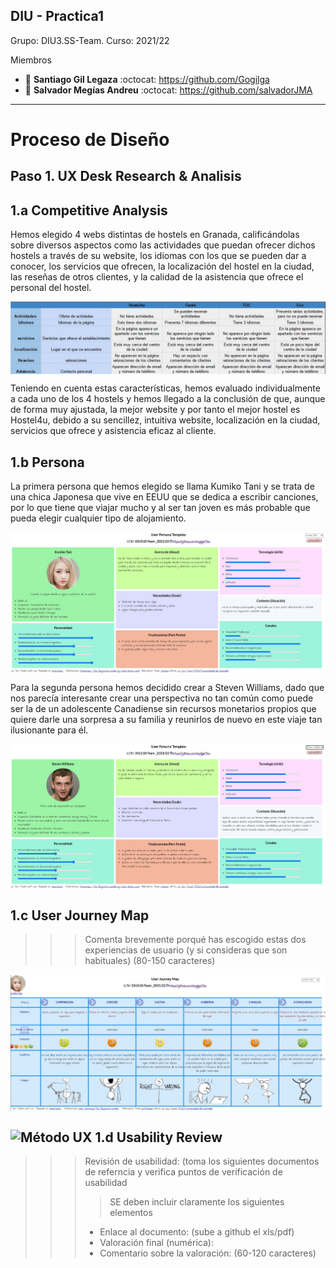 ## DIU - Practica1

Grupo: DIU3.SS-Team.  Curso: 2021/22


Miembros
 * :bust_in_silhouette:  **Santiago Gil Legaza**    :octocat: https://github.com/Gogilga
 * :bust_in_silhouette:  **Salvador Megías Andreu**    :octocat: https://github.com/salvadorJMA

----- 

# Proceso de Diseño 

## Paso 1. UX Desk Research & Analisis 

1.a Competitive Analysis
-----

Hemos elegido 4 webs distintas de hostels en Granada, calificándolas sobre diversos aspectos como las actividades que puedan ofrecer dichos hostels a través de su website, los idiomas con los que se pueden dar a conocer, los servicios que ofrecen, la localización del hostel en la ciudad, las reseñas de otros clientes, y la calidad de la asistencia que ofrece el personal del hostel.

<img align="center" src="./img/AnalisisCompetitivo.jpg" alt="Imagen del análisis competitivo"/>

Teniendo en cuenta estas características, hemos evaluado individualmente a cada uno de los 4 hostels y hemos llegado a la conclusión de que, aunque de forma muy ajustada, la mejor website y por tanto el mejor hostel es Hostel4u, debido a su sencillez, intuitiva website, localización en la ciudad, servicios que ofrece y asistencia eficaz al cliente. 




1.b Persona
-----

La primera persona que hemos elegido se llama Kumiko Tani y se trata de una chica Japonesa que vive en EEUU que se dedica a escribir canciones, por lo que tiene que viajar mucho y al ser tan joven es más probable que pueda elegir cualquier tipo de alojamiento.

<img align="center" src="./img/KumikoTani.jpg" alt="Imagen de Kumiko"/>

Para la segunda persona hemos decidido crear a Steven Williams, dado que nos parecía interesante crear una perspectiva no tan común como puede ser la de un adolescente Canadiense sin recursos monetarios propios que quiere darle una sorpresa a su familia y reunirlos de nuevo en este viaje tan ilusionante para él.

<img align="center" src="./img/StevenWilliams.jpg" alt="Imagen de Steven"/>

1.c User Journey Map
----


>>> Comenta brevemente porqué has escogido estas dos experiencias de usuario (y si consideras que son habituales) (80-150 caracteres)

<img align="center" src="./img/JourneyMapKumiko.jpg" alt="Imagen del journey map de Kumiko"/>

![Método UX](img/usabilityReview.png) 1.d Usability Review
----
>>>  Revisión de usabilidad: (toma los siguientes documentos de referncia y verifica puntos de verificación de  usabilidad
>>>> SE deben incluir claramente los siguientes elementos
>>> - Enlace al documento:  (sube a github el xls/pdf) 
>>> - Valoración final (numérica): 
>>> - Comentario sobre la valoración:  (60-120 caracteres)

